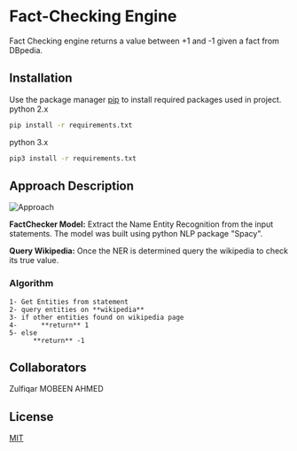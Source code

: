 # Fact-Checking Engine

Fact Checking engine returns a value between +1 and -1 given a fact from DBpedia.

## Installation

Use the package manager [pip](https://pip.pypa.io/en/stable/) to install required packages used in project.
python 2.x
```bash
pip install -r requirements.txt 
```
python 3.x
```bash
pip3 install -r requirements.txt 
```
## Approach Description
![Approach](https://res.cloudinary.com/dymq10xxe/image/upload/v1548608998/approach.png)

**FactChecker Model:** Extract the Name Entity Recognition from the input statements. The model was built using python NLP package "Spacy".

**Query Wikipedia:** Once the NER is determined query the wikipedia to check its true value.

### Algorithm
```
1- Get Entities from statement
2- query entities on **wikipedia**
3- if other entities found on wikipedia page
4-      **return** 1
5- else
      **return** -1
```

## Collaborators
Zulfiqar 
MOBEEN AHMED
## License
[MIT](https://choosealicense.com/licenses/mit/)
